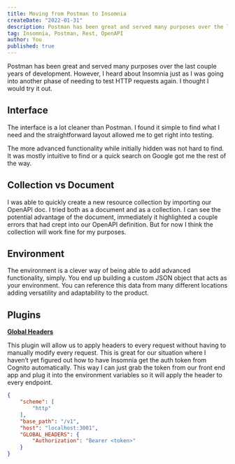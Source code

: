 ```yaml
---
title: Moving from Postman to Insomnia
createDate: "2022-01-31"
description: Postman has been great and served many purposes over the last couple years of development. However, I heard about Insomnia just as I was going into another phase of needing to test HTTP requests again. I thought I would try it out.
tag: Insomnia, Postman, Rest, OpenAPI
author: You
published: true
---
```


Postman has been great and served many purposes over the last couple years of development. However, I heard about Insomnia just as I was going into another phase of needing to test HTTP requests again. I thought I would try it out.

## Interface

The interface is a lot cleaner than Postman. I found it simple to find what I need and the straightforward layout allowed me to get right into testing.

The more advanced functionality while initially hidden was not hard to find. It was mostly intuitive to find or a quick search on Google got me the rest of the way.

## Collection vs Document

I was able to quickly create a new resource collection by importing our OpenAPI doc. I tried both as a document and as a collection. I can see the potential advantage of the document, immediately it highlighted a couple errors that had crept into our OpenAPI definition. But for now I think the collection will work fine for my purposes.

## Environment

The environment is a clever way of being able to add advanced functionality, simply. You end up building a custom JSON object that acts as your environment. You can reference this data from many different locations adding versatility and adaptability to the product.

## Plugins

**[Global Headers](https://insomnia.rest/plugins/insomnia-plugin-global-headers)**

This plugin will allow us to apply headers to every request without having to manually modify every request. This is great for our situation where I haven’t yet figured out how to have Insomnia get the auth token from Cognito automatically. This way I can just grab the token from our front end app and plug it into the environment variables so it will apply the header to every endpoint.

```json
{
	"scheme": [
		"http"
	],
	"base_path": "/v1",
	"host": "localhost:3001",
	"GLOBAL_HEADERS": {
		"Authorization": "Bearer <token>"
	}
}
```